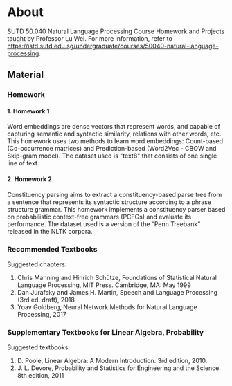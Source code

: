 # About
SUTD 50.040 Natural Language Processing Course Homework and Projects taught by Professor Lu Wei.
For more information, refer to https://istd.sutd.edu.sg/undergraduate/courses/50040-natural-language-processing.

## Material
### Homework
#### 1. Homework 1
Word embeddings are dense vectors that represent words, and capable of capturing semantic and syntactic similarity, relations with other words, etc. This homework uses two methods to learn word embeddings: Count-based (Co-occurrence matrices) and Prediction-based (Word2Vec - CBOW and Skip-gram model). The dataset used is "text8" that consists of one single line of text.

#### 2. Homework 2
Constituency parsing aims to extract a constituency-based parse tree from a sentence that represents its syntactic structure according to a phrase structure grammar. This homework implements a constituency parser based on probabilistic context-free grammars (PCFGs) and evaluate its performance. The dataset used is a version of the “Penn Treebank” released in the NLTK corpora.

### Recommended Textbooks
Suggested chapters:
1. Chris Manning and Hinrich Schütze, Foundations of Statistical Natural Language Processing, MIT Press. Cambridge, MA: May 1999
2. Dan Jurafsky and James H. Martin, Speech and Language Processing (3rd ed. draft), 2018
3. Yoav Goldberg, Neural Network Methods for Natural Language Processing, 2017

### Supplementary Textbooks for Linear Algebra, Probability
Suggested textbooks:
1. D. Poole, Linear Algebra: A Modern Introduction. 3rd edition, 2010.
2. J. L. Devore, Probability and Statistics for Engineering and the Science. 8th edition, 2011
